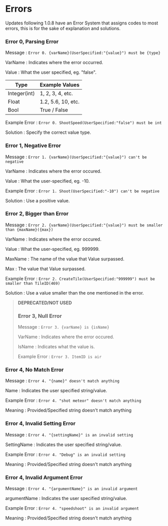 # Errors
Updates following 1.0.8 have an Error System that assigns codes to most errors, this is for the sake of explanation and solutions.

### Error 0, Parsing Error
Message : `Error 0. {varName}(UserSpecified:"{value}") must be {type}`

VarName : Indicates where the error occurred.

Value : What the user specified, eg. "false".

| Type         | Example Values     |
|--------------|--------------------|
| Integer(int) | 1, 2, 3, 4, etc.   |
| Float        | 1.2, 5.6, 10, etc. |
| Bool         | True / False       |

Example Error : `Error 0. ShootSpeed(UserSpecified:"false") must be int`

Solution : Specify the correct value type.

### Error 1, Negative Error
Message : `Error 1. {varName}(UserSpecified:"{value}") can't be negative`

VarName : Indicates where the error occured.

Value : What the user-specified, eg. -10.

Example Error : `Error 1. Shoot(UserSpecified:"-10") can't be negative`

Solution : Use a positive value.

### Error 2, Bigger than Error
Message : `Error 2. {varName}(UserSpecified:"{value}") must be smaller than {maxName}({max})`

VarName : Indicates where the error occured.

Value : What the user-specified, eg. 999999.

MaxName : The name of the value that Value surpassed.

Max : The value that Value surpassed.

Example Error : `Error 2. CreateTile(UserSpecified:"999999") must be smaller than TileID(469)`

Solution : Use a value smaller than the one mentioned in the error.

> **DEPRECATED/NOT USED**
> ### Error 3, Null Error
> Message : `Error 3. {varName} is {isName}`
> 
> VarName : Indicates where the error occured.
> 
> IsName : Indicates what the value is.
> 
> Example Error : `Error 3. ItemID is air`

### Error 4, No Match Error
Message : `Error 4. "{name}" doesn't match anything`

Name : Indicates the user specified string/value.

Example Error : `Error 4. "shot meteor" doesn't match anything`

Meaning : Provided/Specified string doesn't match anything

### Error 4, Invalid Setting Error
Message : `Error 4. "{settingName}" is an invalid setting`

SettingName : Indicates the user specified string/value.

Example Error : `Error 4. "Debug" is an invalid setting`

Meaning : Provided/Specified string doesn't match anything

### Error 4, Invalid Argument Error
Message : `Error 4. "{argumentName}" is an invalid argument`

argumentName : Indicates the user specified string/value.

Example Error : `Error 4. "speedshoot" is an invalid argument`

Meaning : Provided/Specified string doesn't match anything